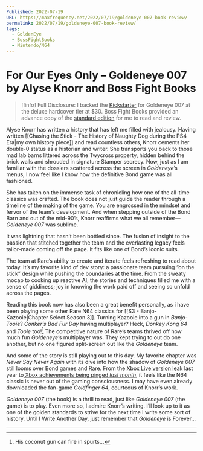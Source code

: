 ```yaml
---
Published: 2022-07-19
URL: https://maxfrequency.net/2022/07/19/goldeneye-007-book-review/
permalink: 2022/07/19/goldeneye-007-book-review/
tags:
  - GoldenEye
  - BossFightBooks
  - Nintendo/N64
---
```

# For Our Eyes Only – Goldeneye 007 by Alyse Knorr and Boss Fight Books

> [!info] Full Disclosure:
> I backed the [Kickstarter](https://www.kickstarter.com/projects/gabedurham/the-making-of-goldeneye-007-a-history-of-the-n64-classic) for Goldeneye 007 at the deluxe hardcover tier at $30. Boss Fight Books provided an advance copy of the [standard edition](https://bossfightbooks.com/products/goldeneye-007-by-alyse-knorr) for me to read and review.

Alyse Knorr has written a history that has left me filled with jealousy. Having written [[Chasing the Stick - The History of Naughty Dog during the PS4 Era|my own history piece]] and read countless others, Knorr cements her double-0 status as a historian and writer. She transports you back to those mad lab barns littered across the Twycross property, hidden behind the brick walls and shrouded in signature Stamper secrecy. Now, just as I am familiar with the dossiers scattered across the screen in *Goldeneye*’s menus, I now feel like I know how the definitive Bond game was all fashioned.

She has taken on the immense task of chronicling how one of the all-time classics was crafted. The book does not just guide the reader through a timeline of the making of the game. You are engrossed in the mindset and fervor of the team’s development. And when stepping outside of the Bond Barn and out of the mid-90’s, Knorr reaffirms what we all remember—*Goldeneye 007* was sublime.

It was lightning that hasn’t been bottled since. The fusion of insight to the passion that stitched together the team and the everlasting legacy feels tailor-made coming off the page. It fits like one of Bond’s iconic suits.

The team at Rare’s ability to create and iterate feels refreshing to read about today. It’s my favorite kind of dev story: a passionate team pursuing “on the stick” design while pushing the boundaries at the time. From the sweaty mocap to cooking up reactive AI, the stories and techniques filled me with a sense of giddiness; joy in knowing the work paid off and seeing so unfold across the pages.

Reading this book now has also been a great benefit personally, as i have been playing some other Rare N64 classics for [[S3 - Banjo-Kazooie|Chapter Select Season 3]]. Turning Kazooie into a gun in *Banjo-Tooie*? *Conker’s Bad Fur Day* having multiplayer? Heck, *Donkey Kong 64* and *Tooie* too![^1] The competitive nature of Rare’s teams thrived off how much fun *Goldeneye*’s multiplayer was. They kept trying to out do one another, but no one figured split-screen out like the *Goldeneye* team.

And some of the story is still playing out to this day. My favorite chapter was *Never Say Never Again* with its dive into how the shadow of *Goldeneye 007* still looms over Bond games and Rare. From the [Xbox Live version leak](https://youtu.be/GJm8WETXLZ0) last year to[ Xbox achievements being pinged *last month*](https://www.trueachievements.com/n49880/goldeneye-007-remaster-achievements-rare), it feels like the N64 classic is never out of the gaming consciousness. I may have even already downloaded the fan-game *Goldfinger 64*, courteous of Knorr’s work.

*Goldeneye 007* (the book) is a thrill to read, just like *Goldeneye 007* (the game) is to play. Even more so, I admire Knorr’s writing. I’ll look up to it as one of the golden standards to strive for the next time I write some sort of history. Until I Write Another Day, just remember that *Goldeneye* is Forever…

---

[^1]: His coconut gun can fire in spurts…